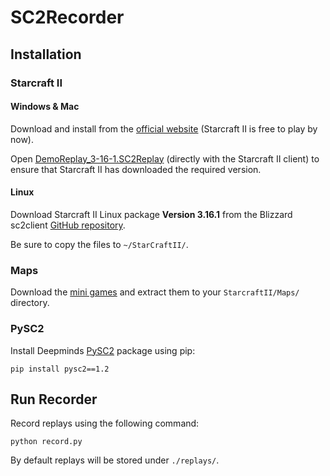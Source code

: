 # SC2Recorder

## Installation

### Starcraft II

#### Windows & Mac

Download and install from the [official website](https://starcraft2.com/) (Starcraft II is free to play by now).

Open [DemoReplay_3-16-1.SC2Replay](DemoReplay_3-16-1.SC2Replay) (directly with the Starcraft II client) to ensure that Starcraft II has downloaded the required version.

#### Linux

Download Starcraft II Linux package **Version 3.16.1** from the Blizzard sc2client [GitHub repository](https://github.com/Blizzard/s2client-proto#downloads).

Be sure to copy the files to `~/StarCraftII/`.

### Maps

Download the [mini games](https://github.com/deepmind/pysc2/releases/download/v1.2/mini_games.zip) and extract them to your `StarcraftII/Maps/` directory.

### PySC2

Install Deepminds [PySC2](https://github.com/deepmind/pysc2) package using pip: 

```
pip install pysc2==1.2
```

## Run Recorder

Record replays using the following command:

```
python record.py
```

By default replays will be stored under `./replays/`.
